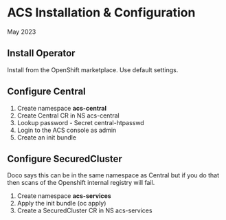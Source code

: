 # ACS Installation & Configuration

May 2023

## Install Operator

Install from the OpenShift marketplace. Use default settings.

## Configure Central

1. Create namespace **acs-central**
1. Create Central CR in NS acs-central
1. Lookup password - Secret central-htpasswd
1. Login to the ACS console as admin
1. Create an init bundle

## Configure SecuredCluster

Doco says this can be in the same namespace as Central but if you do that then scans
of the Openshift internal registry will fail.

1. Create namespace **acs-services**
1. Apply the init bundle (oc apply)
1. Create a SecuredCluster CR in NS acs-services


